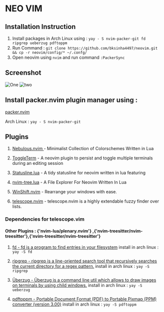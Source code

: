 # NEO VIM

## Installation Instruction

1. Install packages in Arch Linux using : `yay - S nvim-packer-git fd ripgrep ueberzug pdftoppm`
2. Run Command : `git clone https://github.com/bksinha4497/neovim.git && cp -r neovim/config/* ~/.confg/ `
3. Open neovim using `nvim` and run command `:PackerSync`

## Screenshot 

![One](https://i.ibb.co/wwGdjjh/nvim1.png)
![two](https://i.ibb.co/Q8CTqLL/nvim2.png)

## Install packer.nvim plugin manager using  : 

[packer.nvim](https://github.com/wbthomason/packer.nvim)

Arch Linux : `yay - S nvim-packer-git`

## Plugins

1. [Nebulous.nvim ](https://github.com/Yagua/nebulous.nvim) - Minimalist Collection of Colorschemes Written in Lua

2. [ToggleTerm](https://github.com/akinsho/toggleterm.nvim) - A neovim plugin to persist and toggle multiple terminals during an editing session

3. [Statusline.lua](https://github.com/beauwilliams/statusline.lua) - A tidy statusline for neovim written in lua featuring

4. [nvim-tree.lua](https://github.com/kyazdani42/nvim-tree.lua) - A File Explorer For Neovim Written In Lua

5. [WinShift.nvim](https://github.com/sindrets/winshift.nvim) - Rearrange your windows with ease.

6. [telescope.nvim](https://github.com/nvim-telescope/telescope.nvim) - telescope.nvim is a highly extendable fuzzy finder over lists.

 ### Dependencies for telescope.vim
  #### Other Plugins : {'nvim-lua/plenary.nvim'} ,{'nvim-treesitter/nvim-treesitter'},{'nvim-treesitter/nvim-treesitter'}
  
 1. [fd  - fd is a program to find entries in your filesystem](https://github.com/sharkdp)
  install in arch linux : `yay -S fd`
  
 2. [ripgrep - ripgrep is a line-oriented search tool that recursively searches the current directory for a regex pattern.](https://github.com/BurntSushi/ripgrep)
   install in arch linux : `yay -S ripgrep`

 3. [Überzug - Überzug is a command line util which allows to draw images on terminals by using child windows.](https://github.com/seebye/ueberzug)
   install in arch linux : `yay -S ueberzug`
   
 4. [pdftoppm - Portable Document Format (PDF) to Portable Pixmap (PPM) converter (version 3.00)](https://linux.die.net/man/1/pdftoppm)
   install in arch linux : `yay -S pdftoppm`
